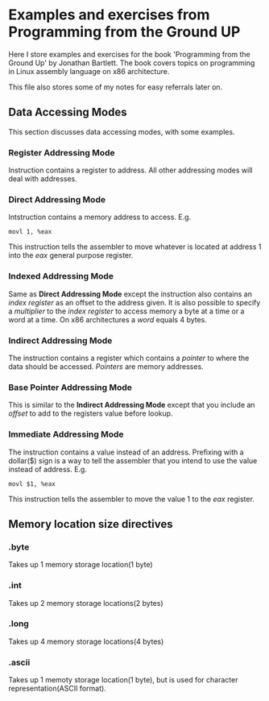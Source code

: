 Examples and exercises from Programming from the Ground UP
======

Here I store examples and exercises for the book 'Programming from the Ground 
Up' by Jonathan Bartlett. The book covers topics on programming in Linux 
assembly language on x86 architecture.

This file also stores some of my notes for easy referrals later on.

Data Accessing Modes 
-----

This section discusses data accessing modes, with some examples.

### Register Addressing Mode

Instruction contains a register to address. All other addressing modes will deal
with addresses. 

### Direct Addressing Mode

Intstruction contains a memory address to access. E.g.

    movl 1, %eax

This instruction tells the assembler to move whatever is located at address 1
into the *eax* general purpose register.

### Indexed Addressing Mode

Same as **Direct Addressing Mode** except the instruction also contains an
*index register* as an offset to the address given. It is also possible to
specify a *multiplier* to the *index register* to access memory a byte at a
time or a word at a time. On x86 architectures a *word* equals 4 bytes.

### Indirect Addressing Mode

The instruction contains a register which contains a *pointer* to where the 
data should be accessed. *Pointers* are memory addresses.

### Base Pointer Addressing Mode

This is similar to the **Indirect Addressing Mode** except that you include an
*offset* to add to the registers value before lookup.

### Immediate Addressing Mode

The instruction contains a value instead of an address. Prefixing with a
dollar($) sign is a way to tell the assembler that you intend to use the value
instead of address. E.g.

    movl $1, %eax

This instruction tells the assembler to move the value 1 to the *eax* register.

Memory location size directives
-----

### .byte

Takes up 1 memory storage location(1 byte)

### .int

Takes up 2 memory storage locations(2 bytes)


### .long

Takes up 4 memory storage locations(4 bytes)

### .ascii

Takes up 1 memoty storage location(1 byte), but is used for character
representation(ASCII format).


